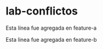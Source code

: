 # lab-conflictos





Esta línea fue agregada en feature-a





Esta linea fue agregada en feature-b

